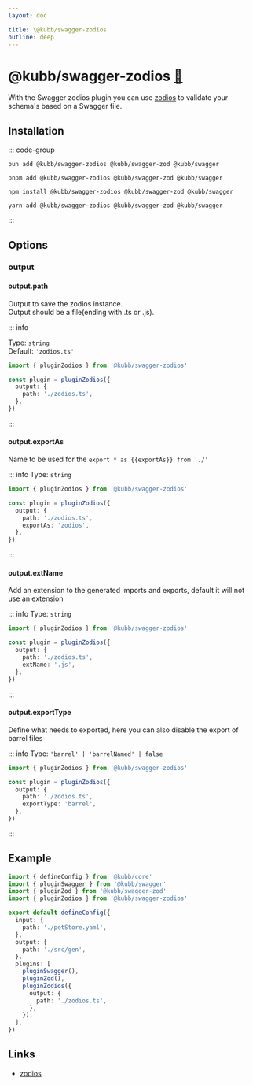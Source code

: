 ```yaml
---
layout: doc

title: \@kubb/swagger-zodios
outline: deep
---
```


# @kubb/swagger-zodios <a href="https://paka.dev/npm/@kubb/swagger-zodios@latest/api">🦙</a>

With the Swagger zodios plugin you can use [zodios](https://github.com/ecyrbe/zodios) to validate your schema's based on
a Swagger file.

## Installation

::: code-group

```shell [bun <img src="/feature/bun.svg"/>]
bun add @kubb/swagger-zodios @kubb/swagger-zod @kubb/swagger
```

```shell [pnpm <img src="/feature/pnpm.svg"/>]
pnpm add @kubb/swagger-zodios @kubb/swagger-zod @kubb/swagger
```

```shell [npm <img src="/feature/npm.svg"/>]
npm install @kubb/swagger-zodios @kubb/swagger-zod @kubb/swagger
```

```shell [yarn <img src="/feature/yarn.svg"/>]
yarn add @kubb/swagger-zodios @kubb/swagger-zod @kubb/swagger
```

:::

## Options

### output

#### output.path

Output to save the zodios instance. <br/>
Output should be a file(ending with .ts or .js).

::: info

Type: `string` <br/>
Default: `'zodios.ts'`

```typescript twoslash
import { pluginZodios } from '@kubb/swagger-zodios'

const plugin = pluginZodios({
  output: {
    path: './zodios.ts',
  },
})
```

:::

#### output.exportAs

Name to be used for the `export * as {{exportAs}} from './'`

::: info
Type: `string` <br/>

```typescript twoslash
import { pluginZodios } from '@kubb/swagger-zodios'

const plugin = pluginZodios({
  output: {
    path: './zodios.ts',
    exportAs: 'zodios',
  },
})
```

:::

#### output.extName

Add an extension to the generated imports and exports, default it will not use an extension

::: info
Type: `string` <br/>

```typescript twoslash
import { pluginZodios } from '@kubb/swagger-zodios'

const plugin = pluginZodios({
  output: {
    path: './zodios.ts',
    extName: '.js',
  },
})
```

:::

#### output.exportType

Define what needs to exported, here you can also disable the export of barrel files

::: info
Type: `'barrel' | 'barrelNamed' | false` <br/>

```typescript twoslash
import { pluginZodios } from '@kubb/swagger-zodios'

const plugin = pluginZodios({
  output: {
    path: './zodios.ts',
    exportType: 'barrel',
  },
})
```

:::

## Example

```typescript twoslash
import { defineConfig } from '@kubb/core'
import { pluginSwagger } from '@kubb/swagger'
import { pluginZod } from '@kubb/swagger-zod'
import { pluginZodios } from '@kubb/swagger-zodios'

export default defineConfig({
  input: {
    path: './petStore.yaml',
  },
  output: {
    path: './src/gen',
  },
  plugins: [
    pluginSwagger(),
    pluginZod(),
    pluginZodios({
      output: {
        path: './zodios.ts',
      },
    }),
  ],
})
```

## Links

- [zodios](https://github.com/ecyrbe/zodios)
